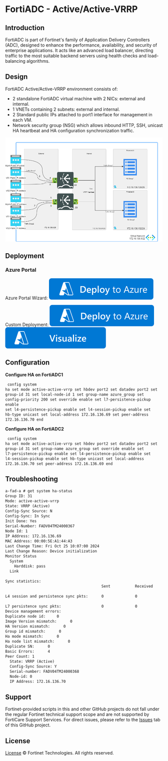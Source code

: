 # FortiADC - Active/Active-VRRP

## Introduction

FortiADC is part of Fortinet's family of Application Delivery Controllers (ADC), designed to enhance the performance, availability, and security of enterprise applications.
It acts like an advanced load balancer, directing traffic to the most suitable backend servers using health checks and load-balancing algorithms.

## Design

FortiADC Active/Active-VRRP environment consists of:

- 2 standalone FortiADC virtual machine with 2 NICs: external and internal.
- 1 VNETs containing 2 subnets: external and internal.
- 2 Standard public IPs attached to port1 interface for management in each VM.
- Network security group (NSG) which allows inbound HTTP, SSH, unicast HA heartbeat and HA configuration synchronization traffic.

![FortiADC-VRRP-A-A azure design](images/fad-vrrp-a-a.png)

## Deployment

### Azure Portal

Azure Portal Wizard:
[![Azure Portal Wizard](https://raw.githubusercontent.com/Azure/azure-quickstart-templates/master/1-CONTRIBUTION-GUIDE/images/deploytoazure.svg?sanitize=true)](https://portal.azure.com/#create/Microsoft.Template/uri/https%3A%2F%2Fraw.githubusercontent.com%2F40net-cloud%2Ffortinet-azure-solutions%2Fmain%2FFortiWeb%2FActive-Active%2FmainTemplate.json/createUIDefinitionUri/https%3A%2F%2Fraw.githubusercontent.com%2F40net-cloud%2Ffortinet-azure-solutions%2Fmain%2FFortiWeb%2FActive-Active%2FcreateUiDefinition.json)

Custom Deployment:
[![Deploy To Azure](https://raw.githubusercontent.com/Azure/azure-quickstart-templates/master/1-CONTRIBUTION-GUIDE/images/deploytoazure.svg?sanitize=true)](https://portal.azure.com/#create/Microsoft.Template/uri/https%3A%2F%2Fraw.githubusercontent.com%2F40net-cloud%2Ffortinet-azure-solutions%2Fmain%2FFortiWeb%2FActive-Active%2FmainTemplate.json)
[![Visualize](https://raw.githubusercontent.com/Azure/azure-quickstart-templates/master/1-CONTRIBUTION-GUIDE/images/visualizebutton.svg?sanitize=true)](http://armviz.io/#/?load=https%3A%2F%2Fraw.githubusercontent.com%2F40net-cloud%2Ffortinet-azure-solutions$2Fmain%2FFortiWeb%2FActive-Active%2FmainTemplate.json)

## Configuration

**Configure HA on FortiADC1**
<code><pre>
config system ha
set mode active-active-vrrp
set hbdev port2
set datadev port2
set group-id 31
set local-node-id 1
set group-name azure_group
set config-priority 200
set override enable
set l7-persistence-pickup enable
set l4-persistence-pickup enable
set l4-session-pickup enable
set hb-type unicast
set local-address 172.16.136.69
set peer-address 172.16.136.70
end
</code></pre>

**Configure HA on FortiADC2**
<code><pre>
config system ha
set mode active-active-vrrp
set hbdev port2
set datadev port2
set group-id 31
set group-name azure_group
set override enable
set l7-persistence-pickup enable
set l4-persistence-pickup enable
set l4-session-pickup enable
set hb-type unicast
set local-address 172.16.136.70
set peer-address 172.16.136.69
end
</code></pre>


## Troubleshooting

```
a-fad-a # get system ha-status 
Group ID: 31
Mode: active-active-vrrp
State: VRRP (Active)
Config-Sync Source: N
Config-Sync: In Sync
Init Done: Yes
Serial-Number: FADV04TM24000367
Node Id: 1
IP Address: 172.16.136.69
MAC Address: 00:00:5E:A1:44:A3
Last Change Time: Fri Oct 25 10:07:00 2024
Last Change Reason: Device initialization
Monitor Status
  System
    Harddisk: pass
  Link

Sync statistics:
                                           Sent           Received

L4 session and persistence sync pkts:      0              0

L7 persistence sync pkts:                  0              0
Device management errors:
Duplicate node id:     0
Image Version mismatch:      0
HA Version mismatch:      0
Group id mismatch:      0
Ha mode mismatch:      0
Ha node list mismatch:      0
Duplicate SN:      0
Basic Errors:      4
Peer Count: 1
  State: VRRP (Active)
  Config-Sync Source: Y
  Serial-number: FADV04TM24000368
  Node-id: 0
  IP Address: 172.16.136.70
```

## Support

Fortinet-provided scripts in this and other GitHub projects do not fall under the regular Fortinet technical support scope and are not supported by FortiCare Support Services.
For direct issues, please refer to the [Issues](https://github.com/40net-cloud/fortinet-azure-solutions/issues) tab of this GitHub project.

## License

[License](/../../blob/main/LICENSE) © Fortinet Technologies. All rights reserved.
